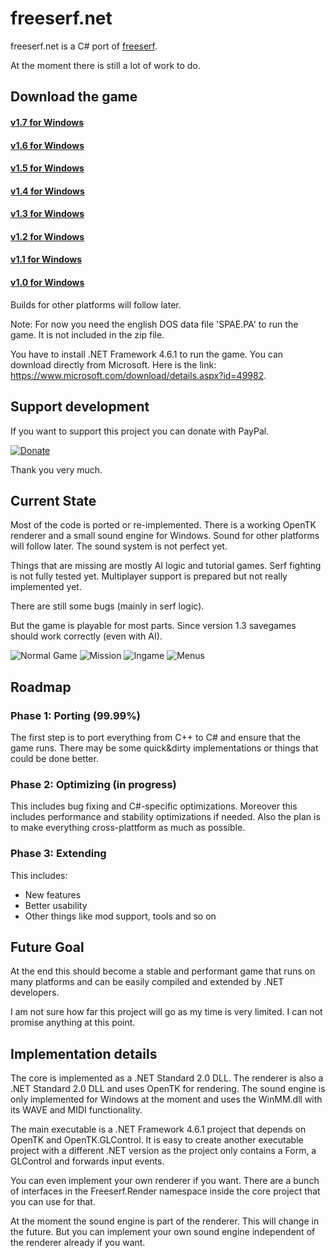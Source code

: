 # freeserf.net
freeserf.net is a C# port of [freeserf](https://github.com/freeserf/freeserf).

At the moment there is still a lot of work to do.


## Download the game

#### [v1.7 for Windows](https://github.com/Pyrdacor/freeserf.net/raw/master/builds/Windows/Build%20v1.7.zip)
#### [v1.6 for Windows](https://github.com/Pyrdacor/freeserf.net/raw/master/builds/Windows/Build%20v1.6.zip)
#### [v1.5 for Windows](https://github.com/Pyrdacor/freeserf.net/raw/master/builds/Windows/Build%20v1.5.zip)
#### [v1.4 for Windows](https://github.com/Pyrdacor/freeserf.net/raw/master/builds/Windows/Build%20v1.4.zip)
#### [v1.3 for Windows](https://github.com/Pyrdacor/freeserf.net/raw/master/builds/Windows/Build%20v1.3.zip)
#### [v1.2 for Windows](https://github.com/Pyrdacor/freeserf.net/raw/master/builds/Windows/Build%20v1.2.zip)
#### [v1.1 for Windows](https://github.com/Pyrdacor/freeserf.net/raw/master/builds/Windows/Build%20v1.1.zip)
#### [v1.0 for Windows](https://github.com/Pyrdacor/freeserf.net/raw/master/builds/Windows/Build%20v1.0.zip)

Builds for other platforms will follow later.

Note: For now you need the english DOS data file 'SPAE.PA' to run the game. It is not included in the zip file.

You have to install .NET Framework 4.6.1 to run the game. You can download directly from Microsoft. Here is the link: https://www.microsoft.com/download/details.aspx?id=49982.


## Support development

If you want to support this project you can donate with PayPal.

[![Donate](https://img.shields.io/badge/Donate-PayPal-green.svg)](https://www.paypal.com/cgi-bin/webscr?cmd=_s-xclick&hosted_button_id=76DV5MK5GNEMS&source=url)

Thank you very much.


## Current State

Most of the code is ported or re-implemented. There is a working OpenTK renderer and a small sound engine for Windows. Sound for other platforms will follow later. The sound system is not perfect yet.

Things that are missing are mostly AI logic and tutorial games. Serf fighting is not fully tested yet.
Multiplayer support is prepared but not really implemented yet.

There are still some bugs (mainly in serf logic).

But the game is playable for most parts. Since version 1.3 savegames should work correctly (even with AI).

![Normal Game](https://github.com/Pyrdacor/freeserf.net/raw/master/images/Settlers_1.png "Start a normal game")
![Mission](https://github.com/Pyrdacor/freeserf.net/raw/master/images/Settlers_2.png "Start a mission")
![Ingame](https://github.com/Pyrdacor/freeserf.net/raw/master/images/Settlers_3.png "Build your settlement")
![Menus](https://github.com/Pyrdacor/freeserf.net/raw/master/images/Settlers_4.png "Change settings")


## Roadmap

### Phase 1: Porting (99.99%)

The first step is to port everything from C++ to C# and ensure that the game runs.
There may be some quick&dirty implementations or things that could be done better.

### Phase 2: Optimizing (in progress)

This includes bug fixing and C#-specific optimizations.
Moreover this includes performance and stability optimizations if needed.
Also the plan is to make everything cross-plattform as much as possible.

### Phase 3: Extending

This includes:

- New features
- Better usability
- Other things like mod support, tools and so on


## Future Goal

At the end this should become a stable and performant game that runs on many platforms and can be easily compiled and extended by .NET developers.

I am not sure how far this project will go as my time is very limited. I can not promise anything at this point.


## Implementation details

The core is implemented as a .NET Standard 2.0 DLL. The renderer is also a .NET Standard 2.0 DLL and uses OpenTK for rendering. The sound engine is only implemented for Windows at the moment and uses the WinMM.dll with its WAVE and MIDI functionality.

The main executable is a .NET Framework 4.6.1 project that depends on OpenTK and OpenTK.GLControl. It is easy to create another executable project with a different .NET version as the project only contains a Form, a GLControl and forwards input events.

You can even implement your own renderer if you want. There are a bunch of interfaces in the Freeserf.Render namespace inside the core project that you can use for that.

At the moment the sound engine is part of the renderer. This will change in the future. But you can implement your own sound engine independent of the renderer already if you want.
